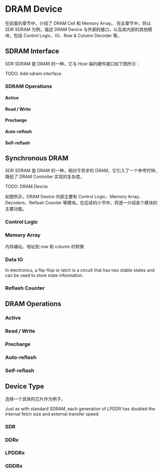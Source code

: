 # DRAM Device

在前面的章节中，介绍了 DRAM Cell 和 Memory Array。
在此章节中，将以 SDR SDRAM 为例，描述 DRAM Device 与外部的接口，以及其内部的其他模块，包括 Control Logic、IO、Row & Column Decoder 等。

## SDRAM Interface

SDR SDRAM 是 DRAM 的一种，它与 Host 端的硬件接口如下图所示：

TODO: Add sdram interface

### SDRAM Operations

#### Active

#### Read / Write

#### Precharge

#### Auto-reflash

#### Self-reflash

## Synchronous DRAM

SDR SDRAM 是 DRAM 的一种，相对于异步的 DRAM，它引入了一个参考时钟，降低了 DRAM Controller 实现的复杂度，

TODO: DRAM Devcie

如图所示，DRAM Device 内部主要有 Control Logic、Memory Array、Decoders、Reflash Counter 等模块。在后续的小节中，将逐一介绍各个模块的主要功能。

### Control Logic



### Memory Array

内存编址，地址到 row 和 column 的转换

### Data IO

In electronics, a flip-flop or latch is a circuit that has two stable states and can be used to store state information. 

### Reflash Counter

## DRAM Operations

### Active

### Read / Write

### Precharge

### Auto-reflash

### Self-reflash


## Device Type

选择一个具体的芯片作为例子。

Just as with standard SDRAM, each generation of LPDDR has doubled the internal fetch size and external transfer speed.

### SDR

### DDRx

### LPDDRx

### GDDRx